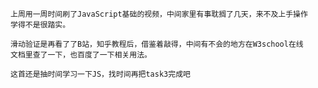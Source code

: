     
    上周用一周时间刷了JavaScript基础的视频，中间家里有事耽搁了几天，来不及上手操作
    学得不是很踏实。
    
    滑动验证是再看了了B站，知乎教程后，借鉴着敲得，中间有不会的地方在W3school在线
    文档里查了一下，也百度了一下相关用法。
    
    这首还是抽时间学习一下JS，找时间再把task3完成吧


        